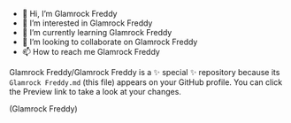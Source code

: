 - 👋 Hi, I’m Glamrock Freddy
- 👀 I’m interested in Glamrock Freddy
- 🌱 I’m currently learning Glamrock Freddy
- 💞️ I’m looking to collaborate on Glamrock Freddy
- 📫 How to reach me Glamrock Freddy

Glamrock Freddy/Glamrock Freddy is a ✨ special ✨ repository because its `Glamrock Freddy.md` (this file) appears on your GitHub profile.
You can click the Preview link to take a look at your changes.

(Glamrock Freddy)
